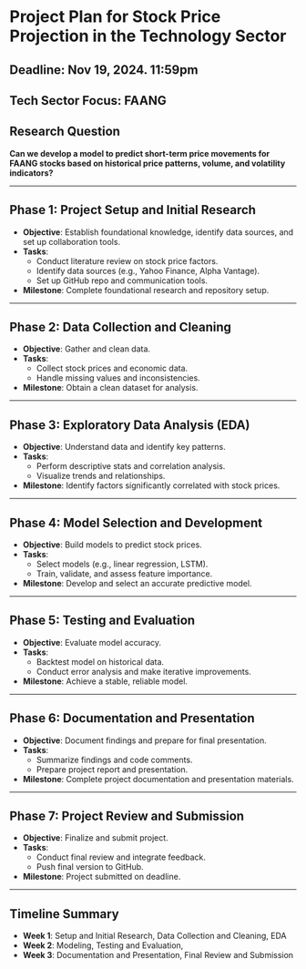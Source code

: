 # Project Plan for Stock Price Projection in the Technology Sector

## Deadline: Nov 19, 2024. 11:59pm

## Tech Sector Focus: FAANG

## Research Question 
**Can we develop a model to predict short-term price movements for FAANG stocks based on historical price patterns, volume, and volatility indicators?**

---

## Phase 1: Project Setup and Initial Research
- **Objective**: Establish foundational knowledge, identify data sources, and set up collaboration tools.
- **Tasks**:
  - Conduct literature review on stock price factors.
  - Identify data sources (e.g., Yahoo Finance, Alpha Vantage).
  - Set up GitHub repo and communication tools.
- **Milestone**: Complete foundational research and repository setup.

---

## Phase 2: Data Collection and Cleaning
- **Objective**: Gather and clean data.
- **Tasks**:
  - Collect stock prices and economic data.
  - Handle missing values and inconsistencies.
- **Milestone**: Obtain a clean dataset for analysis.

---

## Phase 3: Exploratory Data Analysis (EDA)
- **Objective**: Understand data and identify key patterns.
- **Tasks**:
  - Perform descriptive stats and correlation analysis.
  - Visualize trends and relationships.
- **Milestone**: Identify factors significantly correlated with stock prices.

---

## Phase 4: Model Selection and Development
- **Objective**: Build models to predict stock prices.
- **Tasks**:
  - Select models (e.g., linear regression, LSTM).
  - Train, validate, and assess feature importance.
- **Milestone**: Develop and select an accurate predictive model.

---

## Phase 5: Testing and Evaluation
- **Objective**: Evaluate model accuracy.
- **Tasks**:
  - Backtest model on historical data.
  - Conduct error analysis and make iterative improvements.
- **Milestone**: Achieve a stable, reliable model.

---

## Phase 6: Documentation and Presentation
- **Objective**: Document findings and prepare for final presentation.
- **Tasks**:
  - Summarize findings and code comments.
  - Prepare project report and presentation.
- **Milestone**: Complete project documentation and presentation materials.

---

## Phase 7: Project Review and Submission
- **Objective**: Finalize and submit project.
- **Tasks**:
  - Conduct final review and integrate feedback.
  - Push final version to GitHub.
- **Milestone**: Project submitted on deadline.

---

## Timeline Summary
- **Week 1**: Setup and Initial Research, Data Collection and Cleaning, EDA
- **Week 2**: Modeling, Testing and Evaluation,
- **Week 3**:  Documentation and Presentation, Final Review and Submission
